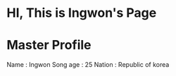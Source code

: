 # HI, This is Ingwon's Page

# Master Profile

Name : Ingwon Song
age : 25
Nation : Republic of korea

